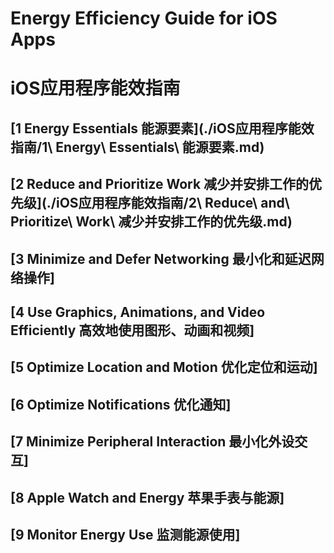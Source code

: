 # Energy Efficiency Guide for iOS Apps

# iOS应用程序能效指南

## [1 Energy Essentials 能源要素](./iOS应用程序能效指南/1\ Energy\ Essentials\ 能源要素.md)

## [2 Reduce and Prioritize Work 减少并安排工作的优先级](./iOS应用程序能效指南/2\ Reduce\ and\ Prioritize\ Work\ 减少并安排工作的优先级.md)

## [3 Minimize and Defer Networking 最小化和延迟网络操作]

## [4 Use Graphics, Animations, and Video Efficiently 高效地使用图形、动画和视频]

## [5 Optimize Location and Motion 优化定位和运动]

## [6 Optimize Notifications 优化通知]

## [7 Minimize Peripheral Interaction 最小化外设交互]

## [8 Apple Watch and Energy 苹果手表与能源]

## [9 Monitor Energy Use 监测能源使用]


